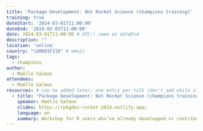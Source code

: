 ```yaml
---
title: 'Package Development: Not Rocket Science (champions training)'
training: true
dateStart: '2024-03-01T11:00:00'
dateEnd: '2024-03-01T11:00:00'
date: 2024-03-01T11:00:00 # UTC!! same as dateEnd
description: ""
location: 'online'
country: "\U0001F310" # emoji
tags: 
  - champions
author:
  - Maëlle Salmon
attendees:
  - Maëlle Salmon
resources: # can be added later, one entry per talk (don't add while still empty, add once there are resources)
  - title: "Package Development: Not Rocket Science (champions training)"
    speaker: Maëlle Salmon
    slides: https://rpkgdev-rocket-2024.netlify.app/
    language: en
    summary: Workshop for R users who’ve already developped or contributed to packages. Ideally, come with a package of yours to use as a playground.
---
```



